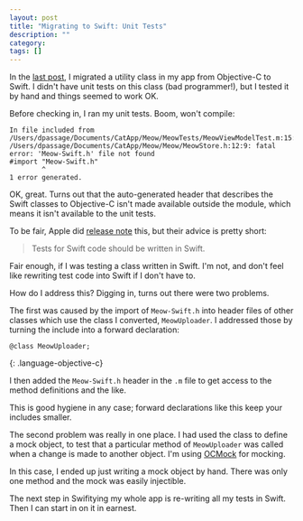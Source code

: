 ```yaml
---
layout: post
title: "Migrating to Swift: Unit Tests"
description: ""
category: 
tags: []
---
```

In the [last post](/2014/11/23/slowly-converting-objective-c-to-swift.html),
I migrated a utility class in my app from Objective-C to Swift. I didn't have
unit tests on this class (bad programmer!), but I tested it by hand and things
seemed to work OK.

Before checking in, I ran my unit tests. Boom, won't compile:

~~~
In file included from /Users/dpassage/Documents/CatApp/Meow/MeowTests/MeowViewModelTest.m:15:
/Users/dpassage/Documents/CatApp/Meow/Meow/MeowStore.h:12:9: fatal error: 'Meow-Swift.h' file not found
#import "Meow-Swift.h"
        ^
1 error generated.
~~~

OK, great. Turns out that the auto-generated header that describes the Swift
classes to Objective-C isn't made available outside the module, which means
it isn't available to the unit tests.

To be fair, Apple did [release note](https://developer.apple.com/library/ios/releasenotes/DeveloperTools/RN-Xcode/Chapters/xc6_release_notes.html#//apple_ref/doc/uid/TP40001051-CH4-DontLinkElementID_43)
this, but their advice is pretty short:

> Tests for Swift code should be written in Swift.

Fair enough, if I was testing a class written in Swift. I'm not, and don't
feel like rewriting test code into Swift if I don't have to.

How do I address this? Digging in, turns out there were two problems.

The first was caused by the import of `Meow-Swift.h` into header files of other
classes which use the class I converted, `MeowUploader`. I addressed those
by turning the include into a forward declaration:

~~~
@class MeowUploader;
~~~
{: .language-objective-c}

I then added the `Meow-Swift.h` header in the `.m` file to get access to
the method definitions and the like.

This is good hygiene in any case; forward declarations like this keep your
includes smaller.

The second problem was really in one place. I had used the class to define
a mock object, to test that a particular method of `MeowUploader` was
called when a change is made to another object. I'm using [OCMock](http://ocmock.org/)
for mocking.

In this case, I ended up just writing a mock object by hand. There was only
one method and the mock was easily injectible.

The next step in Swifitying my whole app is re-writing all my tests in Swift.
Then I can start in on it in earnest.


